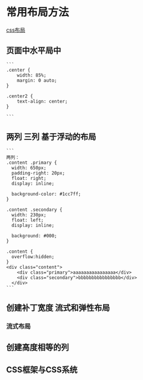 # 常用布局方法
[css布局](http://www.gbtags.com/gb/track/CSS%E5%B8%83%E5%B1%80.htm)

## 页面中水平局中

    ```
    .center {
        width: 85%;
        margin: 0 auto;
    }

    .center2 {
        text-align: center;
    }

    ```
## 两列 三列 基于浮动的布局

    ```
    两列：
    .content .primary {
      width: 650px;
      padding-right: 20px;
      float: right;
      display: inline;

      background-color: #1cc7ff;
    }

    .content .secondary {
      width: 230px;
      float: left;
      display: inline;

      background: #000;
    }

    .content {
      overflow:hidden;
    }
    <div class="content">
        <div class="primary">aaaaaaaaaaaaaaaa</div>
        <div class="secondary">bbbbbbbbbbbbbbbb</div>
      </div>
    ```

## 创建补丁宽度 流式和弹性布局

### 流式布局

## 创建高度相等的列
## CSS框架与CSS系统